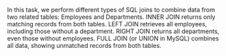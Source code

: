 In this task, we perform different types of SQL joins to combine data from two related tables: Employees and Departments.
INNER JOIN returns only matching records from both tables.
LEFT JOIN retrieves all employees, including those without a department.
RIGHT JOIN returns all departments, even those without employees.
FULL JOIN (or UNION in MySQL) combines all data, showing unmatched records from both tables.
